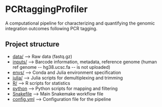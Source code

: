# PCRtaggingProfiler

A computational pipeline for characterizing and quantifying the genomic integration outcomes following PCR tagging.

## Project structure
- [data/](#-data)         --> Raw data (fastq.gz)
- [inputs/](#-inputs)     --> Barcode information, metadata, reference genome (human ref genome -- hg38.ucsc.fa -- is not uploaded)
- [envs/](#-envs)         --> Conda and Julia environment specification
- [julia/](#-julia)       --> Julia scripts for demultiplexing and trimming
- [R/](#-R)               --> R scripts for statistics
- [python](#-python)      --> Python scripts for mapping and filtering
- [Snakefile](#-snakefile) --> Main Snakemake workflow file
- [config.yml](#-config)   --> Configuration file for the pipeline

